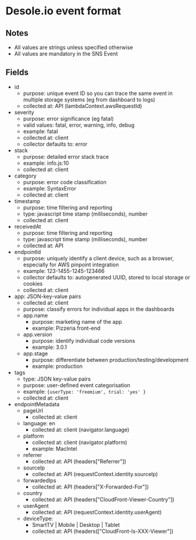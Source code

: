 # Desole.io event format


## Notes

* All values are strings unless specified otherwise
* All values are mandatory in the SNS Event

## Fields

* id
  * purpose: unique event ID so you can trace the same event in multiple storage systems (eg from dashboard to logs)
  * collected at: API (lambdaContext.awsRequestId)
* severity
  * purpose: error significance (eg fatal)
  * valid values: fatal, error, warning, info, debug
  * example: fatal
  * collected at: client
  * collector defaults to: error
* stack
  * purpose: detailed error stack trace
  * example: info.js:10
  * collected at: client
* category
  * purpose: error code classification
  * example: SyntaxError
  * collected at: client
* timestamp
  * purpose: time filtering and reporting
  * type: javascript time stamp (milliseconds), number 
  * collected at: client
* receivedAt
  * purpose: time filtering and reporting
  * type: javascript time stamp (milliseconds), number 
  * collected at: API
* endpointId
  * purpose: uniquely identify a client device, such as a browser, especially for AWS pinpoint integration
  * example: 123-1455-1245-123466
  * collector defaults to: autogenerated UUID, stored to local storage or cookies
  * collected at: client
* app: JSON-key-value pairs
  * collected at: client
  * purpose: classify errors for individual apps in the dashboards 
  * app.name
    * purpose: marketing name of the app
    * example: Pizzeria front-end
  * app.version
    * purpose: identify individual code versions
    * example: 3.0.1
  * app.stage
    * purpose: differentiate between production/testing/development
    * example: production    
* tags
  * type: JSON key-value pairs
  * purpose: user-defined event categorisation
  * example: `{userType: 'freemium', trial: 'yes' }`
  * collected at: client
* endpointMetadata
  * pageUrl
    * collected at: client
  * language: en
    * collected at: client (navigator.language)
  * platform
    * collected at: client (navigator.platform)
    * example: MacIntel
  * referrer
    * collected at: API (headers["Referrer"])
  * sourceIp
    * collected at: API (requestContext.identity.sourceIp)
  * forwardedIps
    * collected at: API (headers["X-Forwarded-For"])
  * country
    * collected at: API (headers["CloudFront-Viewer-Country"])
  * userAgent
    * collected at: API (requestContext.identity.userAgent)
  * deviceType: 
    * SmartTV | Mobile |  Desktop | Tablet
    * collected at: API (headers(["CloudFront-Is-XXX-Viewer"])
